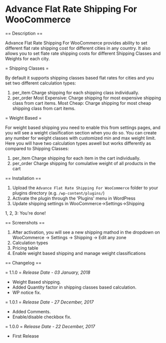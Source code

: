 # Advance Flat Rate Shipping For WooCommerce
== Description ==

Advance Flat Rate Shipping For WooCommerce provides ability to set different flat rate shipping cost for different cities in any country. It also allows you to set flate rate shipping costs for different Shipping Classes and Weights for each city.  

= Shipping Classes = 

By default it supports shipping classes based flat rates for cities and you set two different calculation types:
1) per_item 
	Charge shipping for each shipping class individually.
2) per_order
	Most Expensive: Charge shipping for most expensive shipping class from cart items.
	Most Cheap: Charge shipping for most cheap shipping class from cart items.

= Weight Based =

For weight based shipping you need to enable this from settings pages, and you will see a weight clasification section when you do so. You can create any number for weight classes with customized min and max weight limit. Here you will have two calculation types aswell but works differently as compared to Shipping Classes:

1) per_item
	 Charge shipping for each item in the cart individually.
2) per_order
	Charge shipping for comulative weight of all products in the cart


== Installation ==

1. Upload the `Advance Flat Rate Shipping For WooCommerce` folder to your plugins directory (e.g. `/wp-content/plugins/`)
2. Activate the plugin through the 'Plugins' menu in WordPress
3. Update shipping settings in WooCommerce->Settings->Shipping

1, 2, 3: You're done!

== Screenshots ==

1. After activation, you will see a new shipping mathod in the dropdown on WooCommerce -> Settings -> Shipping -> Edit any zone
2. Calculation types
3. Pricing table
4. Enable weight based shipping and manage weight classifications 

== Changelog ==

= 1.1.0 =
*Release Date - 03 January, 2018*

* Weight Based shipping.
* Added Quantity factor in shipping classes based calculation.
* WP notice fix.

= 1.0.1 =
*Release Date - 27 December, 2017*

* Added Comments.
* Enable/disable checkbox fix.

= 1.0.0 =
*Release Date - 22 December, 2017*

* First Release

